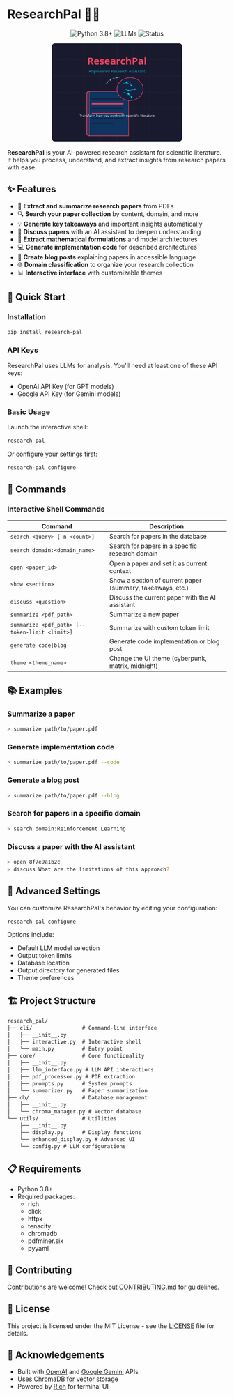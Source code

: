 # ResearchPal 🔬📑

<div align="center">
  <img src="https://img.shields.io/badge/Python-3.8%2B-blue?style=for-the-badge&logo=python" alt="Python 3.8+">
  <img src="https://img.shields.io/badge/LLMs-GPT--4o%20%7C%20Gemini-green?style=for-the-badge" alt="LLMs">
  <img src="https://img.shields.io/badge/Status-Beta-orange?style=for-the-badge" alt="Status">
</div>

<p align="center">
  <img src="docs/images/researchpal_logo.svg" alt="ResearchPal Logo" width="300">
</p>

**ResearchPal** is your AI-powered research assistant for scientific literature. It helps you process, understand, and extract insights from research papers with ease.

## ✨ Features

- 📄 **Extract and summarize research papers** from PDFs
- 🔍 **Search your paper collection** by content, domain, and more
- 💡 **Generate key takeaways** and important insights automatically
- 🧠 **Discuss papers** with an AI assistant to deepen understanding
- 🧮 **Extract mathematical formulations** and model architectures
- 💻 **Generate implementation code** for described architectures
- 📝 **Create blog posts** explaining papers in accessible language
- 🌐 **Domain classification** to organize your research collection
- 📊 **Interactive interface** with customizable themes

## 🚀 Quick Start

### Installation

```bash
pip install research-pal
```

### API Keys
ResearchPal uses LLMs for analysis. You'll need at least one of these API keys:
- OpenAI API Key (for GPT models)
- Google API Key (for Gemini models)

### Basic Usage

Launch the interactive shell:
```bash
research-pal
```

Or configure your settings first:
```bash
research-pal configure
```

## 🧰 Commands

### Interactive Shell Commands

| Command | Description |
|---------|-------------|
| `search <query> [-n <count>]` | Search for papers in the database |
| `search domain:<domain_name>` | Search for papers in a specific research domain |
| `open <paper_id>` | Open a paper and set it as current context |
| `show <section>` | Show a section of current paper (summary, takeaways, etc.) |
| `discuss <question>` | Discuss the current paper with the AI assistant |
| `summarize <pdf_path>` | Summarize a new paper |
| `summarize <pdf_path> [--token-limit <limit>]` | Summarize with custom token limit |
| `generate code\|blog` | Generate code implementation or blog post |
| `theme <theme_name>` | Change the UI theme (cyberpunk, matrix, midnight) |

## 📚 Examples

### Summarize a paper
```bash
> summarize path/to/paper.pdf
```

### Generate implementation code
```bash
> summarize path/to/paper.pdf --code
```

### Generate a blog post
```bash
> summarize path/to/paper.pdf --blog
```

### Search for papers in a specific domain
```bash
> search domain:Reinforcement Learning
```

### Discuss a paper with the AI assistant
```bash
> open 8f7e9a1b2c
> discuss What are the limitations of this approach?
```

## 🧩 Advanced Settings

You can customize ResearchPal's behavior by editing your configuration:

```bash
research-pal configure
```

Options include:
- Default LLM model selection
- Output token limits
- Database location
- Output directory for generated files
- Theme preferences

## 🏗️ Project Structure

```
research_pal/
├── cli/                # Command-line interface
│   ├── __init__.py     
│   ├── interactive.py  # Interactive shell
│   └── main.py         # Entry point
├── core/               # Core functionality
│   ├── __init__.py
│   ├── llm_interface.py # LLM API interactions
│   ├── pdf_processor.py # PDF extraction
│   ├── prompts.py      # System prompts
│   └── summarizer.py   # Paper summarization
├── db/                 # Database management
│   ├── __init__.py
│   └── chroma_manager.py # Vector database
└── utils/              # Utilities
    ├── __init__.py
    ├── display.py      # Display functions
    └── enhanced_display.py # Advanced UI
    └── config.py # LLM configurations
```

## 📋 Requirements

- Python 3.8+
- Required packages:
  - rich
  - click
  - httpx
  - tenacity
  - chromadb
  - pdfminer.six
  - pyyaml

## 🤝 Contributing

Contributions are welcome! Check out [CONTRIBUTING.md](CONTRIBUTING.md) for guidelines.

## 📄 License

This project is licensed under the MIT License - see the [LICENSE](LICENSE) file for details.

## 🙏 Acknowledgements

- Built with [OpenAI](https://openai.com/) and [Google Gemini](https://deepmind.google/technologies/gemini/) APIs
- Uses [ChromaDB](https://www.trychroma.com/) for vector storage
- Powered by [Rich](https://github.com/Textualize/rich) for terminal UI